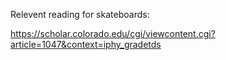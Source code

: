 
Relevent reading for skateboards:

https://scholar.colorado.edu/cgi/viewcontent.cgi?article=1047&context=iphy_gradetds
